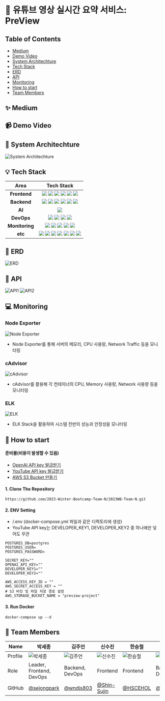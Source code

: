# 📌 유튜브 영상 실시간 요약 서비스: PreView

## Table of Contents
* [Medium](#-medium)
* [Demo Video](#-demo-video)
* [System Architechture](#-system-architechture)
* [Tech Stack](#-tech-stack)
* [ERD](#-erd)
* [API](#-api)
* [Monitoring](#-monitoring)
* [How to start](#-how-to-start)
* [Team Members](#-team-members)

## ✨ Medium

## 📹 Demo Video

## 🐋 System Architechture
![System Architechture](https://github.com/2023-Winter-Bootcamp-Team-N/2023WB-Team-N/assets/154861396/39b743f5-fcb6-48aa-b0f2-45012a8e5a00)

## 💡 Tech Stack
|Area|Tech Stack|
|:---:|:---:|
|<b>Frontend</b>|<img src="https://img.shields.io/badge/react-61DAFB?style=for-the-badge&logo=react&logoColor=black"> <img src="https://img.shields.io/badge/typescript-%23007ACC.svg?style=for-the-badge&logo=typescript&logoColor=white"> <img src="https://img.shields.io/badge/vite-%23646CFF.svg?style=for-the-badge&logo=vite&logoColor=white"> <img src="https://img.shields.io/badge/Tailwind CSS-06B6D4?style=for-the-badge&logo=Tailwind CSS&logoColor=white"> <img src="https://img.shields.io/badge/ESLint-4B32C3?style=for-the-badge&logo=ESLint&logoColor=white"> <img src="https://img.shields.io/badge/Prettier-FFCC00?style=for-the-badge&logo=prettier&logoColor=white">|
|<b>Backend</b>|<img src="https://img.shields.io/badge/django-%23092E20.svg?style=for-the-badge&logo=django&logoColor=white"> <img src="https://img.shields.io/badge/DJANGO-REST-ff1709?style=for-the-badge&logo=django&logoColor=white&color=ff1709&labelColor=gray"> <img src="https://img.shields.io/badge/Amazon%20S3-569A31?style=for-the-badge&logo=Amazon%20S3&logoColor=white"> <img src="https://img.shields.io/badge/postgresql-%23316192.svg?style=for-the-badge&logo=postgresql&logoColor=white"> <img src="https://img.shields.io/badge/Rabbitmq-FF6600?style=for-the-badge&logo=rabbitmq&logoColor=white"> <img src="https://img.shields.io/badge/celery-%23a9cc54.svg?style=for-the-badge&logo=celery&logoColor=ddf4a4">|
|<b>AI</b>|<img src="https://img.shields.io/badge/chatGPT-74aa9c?style=for-the-badge&logo=openai&logoColor=white">|
|<b>DevOps</b>|<img src="https://img.shields.io/badge/docker-2496ED?style=for-the-badge&logo=docker&logoColor=white"> <img src="https://img.shields.io/badge/nginx-%23009639.svg?style=for-the-badge&logo=nginx&logoColor=white"> <img src="https://img.shields.io/badge/Amazon_AWS-FF9900?style=for-the-badge&logo=amazonaws&logoColor=white"> <img src="https://img.shields.io/badge/Github Actions-2088FF?style=for-the-badge&logo=Github Actions&logoColor=white">|
|<b>Monitoring</b>|<img src="https://img.shields.io/badge/Prometheus-E6522C?style=for-the-badge&logo=Prometheus&logoColor=white"> <img src="https://img.shields.io/badge/grafana-%23F46800.svg?style=for-the-badge&logo=grafana&logoColor=white"> <img src="https://img.shields.io/badge/elastic stack-005571?style=for-the-badge&logo=elasticstack&logoColor=white"> <img src="https://img.shields.io/badge/cadvisor-2196F3?style=for-the-badge&logo=cadvisor&logoColor=white"> <img src="https://img.shields.io/badge/Node Exporter-4CAF50?style=for-the-badge&logo=Node Exporter&logoColor=white">|
|<b>etc</b>|<img src="https://img.shields.io/badge/github-181717?style=for-the-badge&logo=github&logoColor=white"> <img src="https://img.shields.io/badge/Slack-4A154B?style=for-the-badge&logo=slack&logoColor=white"> <img src="https://img.shields.io/badge/Notion-000000?style=for-the-badge&logo=notion&logoColor=white"> <img src="https://img.shields.io/badge/Postman-FF6C37?style=for-the-badge&logo=postman&logoColor=white"> <img src="https://img.shields.io/badge/-Swagger-%23Clojure?style=for-the-badge&logo=swagger&logoColor=white"> <img src="https://img.shields.io/badge/figma-%23F24E1E.svg?style=for-the-badge&logo=figma&logoColor=white"> <img src="https://img.shields.io/badge/Visual%20Studio%20Code-0078d7.svg?style=for-the-badge&logo=visual-studio-code&logoColor=white">|

## 💾 ERD
![ERD](https://github.com/2023-Winter-Bootcamp-Team-N/2023WB-Team-N/assets/154861396/6543243b-eca0-4feb-a1ba-abd8b3f73f82)

## 🔑 API
![API1](https://github.com/2023-Winter-Bootcamp-Team-N/2023WB-Team-N/assets/154861396/a7b471fa-29d3-4936-864b-9d184bd395a5) ![API2](https://github.com/2023-Winter-Bootcamp-Team-N/2023WB-Team-N/assets/154861396/01d26133-59ff-4c50-90b4-9c12a191e4e4)

## 💻 Monitoring

### Node Exporter
![Node Exporter](https://github.com/2023-Winter-Bootcamp-Team-N/2023WB-Team-N/assets/154861396/48444e7c-8122-48bd-af03-27eef627432d)
* Node Exporter를 통해 서버의 메모리, CPU 사용량, Network Traffic 등을 모니터링

### cAdvisor
![cAdvisor](https://github.com/2023-Winter-Bootcamp-Team-N/2023WB-Team-N/assets/154861396/f4bcb112-6909-45d5-a468-cc98d346c4fd)
* cAdvisor를 활용해 각 컨테이너의 CPU, Memory 사용량, Network 사용량 등을 모니터링

### ELK
![ELK](https://github.com/2023-Winter-Bootcamp-Team-N/2023WB-Team-N/assets/154861396/6c9059aa-0c22-446f-b627-826dff7dd194)
* ELK Stack을 활용하여 시스템 전반의 성능과 안정성을 모니터링

## 🚀 How to start
#### 준비물(비용이 발생할 수 있음)
* [OpenAI API key 발급받기](https://platform.openai.com/)
* [YouTube API key 발급받기](https://console.cloud.google.com/apis/library/youtube.googleapis.com?hl=ko&project=nifty-inn-410713)
* [AWS S3 Bucket 만들기](https://aws.amazon.com/ko/s3/getting-started/)
#### 1. Clone The Repository
```
https://github.com/2023-Winter-Bootcamp-Team-N/2023WB-Team-N.git
```
#### 2. ENV Setting
* /.env (docker-compose.yml 파일과 같은 디렉토리에 생성)
* YouTube API key는 DEVELOPER_KEY1, DEVELOPER_KEY2 중 하나에만 넣어도 무관
```
POSTGRES_DB=postgres
POSTGRES_USER=
POSTGRES_PASSWORD=

SECRET_KEY=""
OPENAI_API_KEY=""
DEVELOPER_KEY1=""
DEVELOPER_KEY2=""

AWS_ACCESS_KEY_ID = ""
AWS_SECRET_ACCESS_KEY = ""
# S3 버킷 및 파일 저장 경로 설정
AWS_STORAGE_BUCKET_NAME = "preview-project"
```
#### 3. Run Docker
```
docker-compose up --d
```

## 👥 Team Members
|Name|박세종|김주언|신수진|한승철|최지혜|최수하|
|---|---|---|---|---|---|---|
|Profile|![박세종](https://github.com/sejongpark.png)|![김주언](https://github.com/wndjs803.png)|![신수진](https://github.com/Shin-Sujin.png)|![한승철](https://github.com/HSCEHOL.png)|![최지혜](https://github.com/jihye1006.png)|![최수하](https://github.com/suha0523.png)|
|Role|Leader, Frontend, DevOps|Backend, DevOps|Frontend|Frontend|Backend, DevOps|Backend, DevOps|
|GitHub|[@sejongpark](https://github.com/sejongpark)|[@wndjs803](https://github.com/wndjs803)|[@Shin-Sujin](https://github.com/Shin-Sujin)|[@HSCEHOL](https://github.com/HSCEHOL)|[@jihye1006](https://github.com/jihye1006)|[@suha0523](https://github.com/suha0523)|

